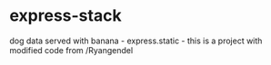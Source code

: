 
# express-stack
dog data served with banana - express.static - 
this is a project with modified code from /Ryangendel